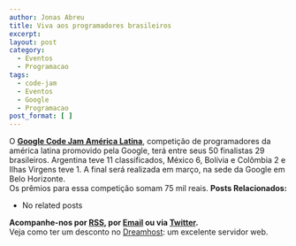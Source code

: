 ```yaml
---
author: Jonas Abreu
title: Viva aos programadores brasileiros
excerpt:
layout: post
category:
  - Eventos
  - Programacao
tags:
  - code-jam
  - Eventos
  - Google
  - Programacao
post_format: [ ]
---
```

O **[Google Code Jam América Latina][1]**, competição de programadores da américa latina promovido pela Google, terá entre seus 50 finalistas 29 brasileiros. Argentina teve 11 classificados, México 6, Bolívia e Colômbia 2 e Ilhas Virgens teve 1. A final será realizada em março, na sede da Google em Belo Horizonte.  
Os prêmios para essa competição somam 75 mil reais. 
**Posts Relacionados:** 
*   No related posts









**Acompanhe-nos por [ RSS][3], por [Email][4] ou via [Twitter][5].**  
Veja como ter um desconto no [Dreamhost][6]: um excelente servidor web.

 [1]: http://www.google.com/codejamlatinamerica
 [2]: https://twitter.com/share
 [3]: http://feeds.feedburner.com/VidaGeek
 [4]: http://feedburner.google.com/fb/a/mailverify?uri=VidaGeek&loc=pt_BR
 [5]: http://twitter.com/blogvidageek
 [6]: http://vidageek.net/dreamhost/
